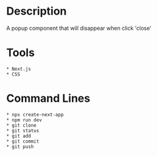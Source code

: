 # Description
A popup component that will disappear when click 'close'

# Tools
```
* Next.js
* CSS
```

# Command Lines
```
* npx create-next-app
* npm run dev
* git clone
* git status
* git add
* git commit
* git push
```